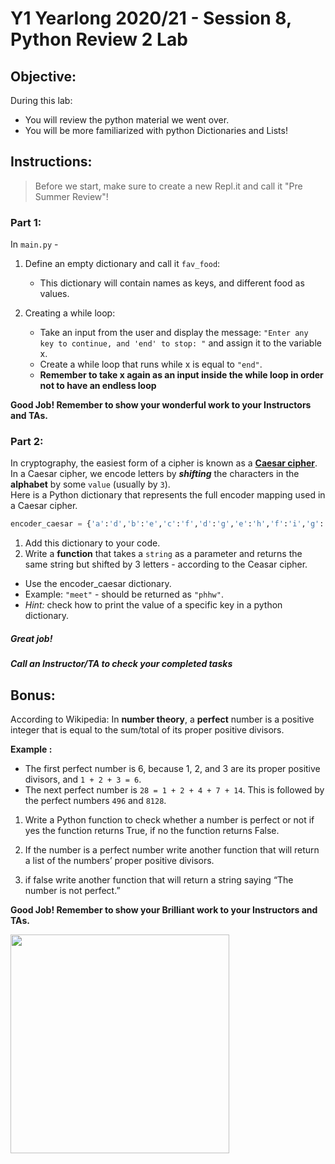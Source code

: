 # Y1 Yearlong 2020/21 - Session 8, Python Review 2 Lab

## Objective: 
During this lab: 
- You will review the python material we went over.
- You will be more familiarized with python Dictionaries and Lists!


## Instructions:
> Before we start, make sure to create a new Repl.it and call it "Pre Summer Review"!

### Part 1: 
In `main.py` -
1. Define an empty dictionary and call it `fav_food`:
    - This dictionary will contain names as keys, and different food as values.
  
2. Creating a while loop:
    - Take an input from the user and display the message: ` "Enter any key to continue, and 'end' to stop: " ` and assign it to the variable x.
    - Create a while loop that runs while x is equal to ` "end" `.
    - **Remember to take x again as an input inside the while loop in order not to have an endless loop**

**Good Job! Remember to show your wonderful work to your Instructors and TAs.**

### Part 2: 
In cryptography, the easiest form of a cipher is known as a **[Caesar cipher](https://en.wikipedia.org/wiki/Caesar_cipher)**.  
In a Caesar cipher, we encode letters by ***shifting*** the characters in the **alphabet** by some `value` (usually by `3`).  
Here is a Python dictionary that represents the full encoder mapping used in a Caesar cipher.  
```python
encoder_caesar = {'a':'d','b':'e','c':'f','d':'g','e':'h','f':'i','g':'j','h':'k','i':'l','j':'m','k':'n','l':'o','m':'p','n':'q','o':'r','p':'s','q':'t','r':'u','s':'v','t':'w','u':'x','v':'y','w':'z','x':'a','y':'b','z':'c'}
```

1. Add this dictionary to your code.
2. Write a **function** that takes a `string` as a parameter and returns the same string but shifted by 3 letters - according to the Ceasar cipher. 
  - Use the encoder_caesar dictionary.
  - Example: `"meet"` - should be returned as `"phhw"`.
  - *Hint:* check how to print the value of a specific key in a python dictionary.


##### Great job!
##### Call an Instructor/TA to check your completed tasks
 
 


## Bonus:
According to Wikipedia: In **number theory**, a **perfect** number is a positive integer that is equal to the sum/total of its proper positive divisors.  
  
**Example :** 
- The first perfect number is 6, because 1, 2, and 3 are its proper positive divisors, and `1 + 2 + 3 = 6`. 
- The next perfect number is `28 = 1 + 2 + 4 + 7 + 14`. This is followed by the perfect numbers `496` and `8128`.  
  
  
1. Write a Python function to check whether a number is perfect or not if yes the function returns True, if no the function returns False.
 
1. If the number is a perfect number write another function that will return a list of the numbers’ proper positive divisors.

1. if false write another function that will return a string saying “The number is not perfect.”

**Good Job! Remember to show your Brilliant work to your Instructors and TAs.**



<img src="https://i.stack.imgur.com/D3ypD.gif" width="350">

